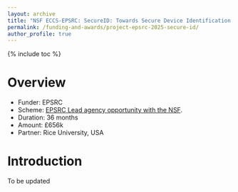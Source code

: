```yaml
---
layout: archive
title: "NSF ECCS-EPSRC: SecureID: Towards Secure Device Identification Using Radio Frequency Fingerprints"
permalink: /funding-and-awards/project-epsrc-2025-secure-id/
author_profile: true
---
```

{% include toc %} 

# Overview
* Funder: EPSRC
* Scheme: [EPSRC Lead agency opportunity with the NSF](https://www.ukri.org/who-we-are/epsrc/relationships/international-agreements/lead-agency-opportunity-with-the-nsf/). 
* Duration: 36 months
* Amount: £656k
* Partner: Rice University, USA


# Introduction

To be updated